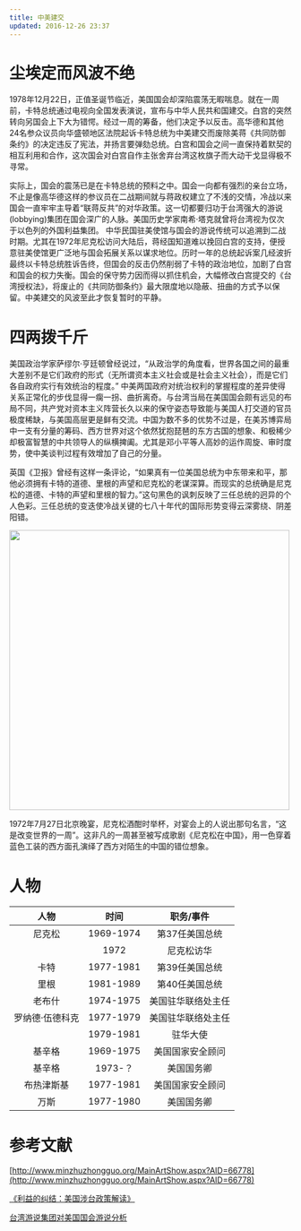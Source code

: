 ```yaml
---
title: 中美建交
updated: 2016-12-26 23:37
---
```


# 尘埃定而风波不绝

1978年12月22日，正值圣诞节临近，美国国会却深陷震荡无暇喘息。就在一周前，卡特总统通过电视向全国发表演说，宣布与中华人民共和国建交。白宫的突然转向另国会上下大为错愕。经过一周的筹备，他们决定予以反击。高华德和其他24名参众议员向华盛顿地区法院起诉卡特总统为中美建交而废除美蒋《共同防御条约》的决定违反了宪法，并扬言要弹劾总统。白宫和国会之间一直保持着默契的相互利用和合作，这次国会对白宫自作主张舍弃台湾这枚旗子而大动干戈显得极不寻常。

实际上，国会的震荡已是在卡特总统的预料之中。国会一向都有强烈的亲台立场，不止是像高华德这样的参议员在二战期间就与蒋政权建立了不浅的交情，冷战以来国会一直牢牢主导着“联蒋反共”的对华政策。这一切都要归功于台湾强大的游说(lobbying)集团在国会深广的人脉。美国历史学家南希·塔克就曾将台湾视为仅次于以色列的外国利益集团。
中华民国驻美使馆与国会的游说传统可以追溯到二战时期。尤其在1972年尼克松访问大陆后，蒋经国知道难以挽回白宫的支持，便授意驻美使馆更广泛地与国会拓展关系以谋求地位。历时一年的总统起诉案几经波折最终以卡特总统胜诉告终，但国会的反击仍然削弱了卡特的政治地位，加剧了白宫和国会的权力失衡。国会的保守势力因而得以抓住机会，大幅修改白宫提交的《台湾授权法》，将废止的《共同防御条约》最大限度地以隐蔽、扭曲的方式予以保留。中美建交的风波至此才恢复暂时的平静。


# 四两拨千斤

美国政治学家萨缪尔·亨廷顿曾经说过，“从政治学的角度看，世界各国之间的最重大差别不是它们政府的形式（无所谓资本主义社会或是社会主义社会），而是它们各自政府实行有效统治的程度。” 中美两国政府对统治权利的掌握程度的差异使得关系正常化的步伐显得一瘸一拐、曲折离奇。与台湾当局在美国国会颇有远见的布局不同，共产党对资本主义阵营长久以来的保守姿态导致能与美国人打交道的官员极度稀缺，与美国高层更是鲜有交流。中国为数不多的优势不过是，在美苏博弈局中一支有分量的筹码、西方世界对这个依然犹抱琵琶的东方古国的想象、和极稀少却极富智慧的中共领导人的纵横捭阖。尤其是邓小平等人高妙的运作周旋、审时度势，使中美谈判过程有效增加了自己的分量。

英国《卫报》曾经有这样一条评论，“如果真有一位美国总统为中东带来和平，那他必须拥有卡特的道德、里根的声望和尼克松的老谋深算。而现实的总统确是尼克松的道德、卡特的声望和里根的智力。”这句黑色的讽刺反映了三任总统的迥异的个人色彩。三任总统的变迭使冷战关键的七八十年代的国际形势变得云深雾绕、阴差阳错。

<img src="{{site.baseurl}}/images/nixon.jpg" width="500">

1972年7月27日北京晚宴，尼克松酒酣时举杯，对宴会上的人说出那句名言，“这是改变世界的一周”。这非凡的一周甚至被写成歌剧《尼克松在中国》，用一色穿着蓝色工装的西方面孔演绎了西方对陌生的中国的错位想象。



# 人物

|人物  |时间  |职务/事件  |
|:--:|:--:|:--:|
| 尼克松 | 1969-1974 | 第37任美国总统 |
|  | 1972 | 尼克松访华 |
| 卡特 | 1977-1981 | 第39任美国总统 |
| 里根 | 1981-1989 | 第40任美国总统 |
| 老布什 | 1974-1975 | 美国驻华联络处主任 |
| 罗纳德·伍德科克 | 1977-1979 | 美国驻华联络处主任 |
|              | 1979-1981 | 驻华大使 |
| 基辛格 | 1969-1975 | 美国国家安全顾问 |
| 基辛格 | 1973-？ | 美国国务卿 |
| 布热津斯基 | 1977-1981 | 美国国家安全顾问 |
| 万斯 | 1977-1980 | 美国国务卿 |

# 参考文献
[http://www.minzhuzhongguo.org/MainArtShow.aspx?AID=66778](http://www.minzhuzhongguo.org/MainArtShow.aspx?AID=66778)

[《利益的纠结：美国涉台政策解读》](https://books.google.com.hk/books?id=uhhADwAAQBAJ&pg=PA94&lpg=PA94&dq=%E5%8F%B0%E6%B9%BE+%E6%B8%B8%E8%AF%B4%E9%9B%86%E5%9B%A2+%E4%B8%AD%E7%BE%8E%E5%BB%BA%E4%BA%A4&source=bl&ots=rGKPjbxgLM&sig=iTXl5npwN0RV4aRJhMarR1gSRlE&hl=zh-CN&sa=X&ved=0ahUKEwjZlraAz6bYAhUEGpQKHZcrBPAQ6AEIVzAI#v=onepage&q&f=true)

[台湾游说集团对美国国会游说分析](https://www.academia.edu/28715203/%E5%8F%B0%E6%B9%BE%E6%B8%B8%E8%AF%B4%E9%9B%86%E5%9B%A2%E5%AF%B9%E7%BE%8E%E5%9B%BD%E5%9B%BD%E4%BC%9A%E6%B8%B8%E8%AF%B4%E5%88%86%E6%9E%90?auto=download)
